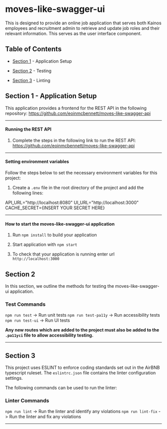 
# moves-like-swagger-ui

  

This is designed to provide an online job application that serves both Kainos employees and recruitment admin to retrieve and update job roles and their relevant information. This serves as the user interface component.

  

## Table of Contents

  

- [Section 1](#section-1) - Application Setup

- [Section 2](#section-2) - Testing

- [Section 3](#section-3) - Linting

  

## Section 1 - Application Setup

  

This application provides a frontend for the REST API in the following repository: https://github.com/eoinmcbennett/moves-like-swagger-api

  ---

#### Running the REST API

1. Complete the steps in the following link to run the REST API: https://github.com/eoinmcbennett/moves-like-swagger-api
---

  

#### Setting environment variables
Follow the steps below to set the necessary environment variables for this project:
1.  Create a `.env` file in the root directory of the project and add the following lines:

  API_URL="http://localhost:8080"
  UI_URL="http://localhost:3000"
  CACHE_SECRET={INSERT YOUR SECRET HERE}

---

  

#### How to start the moves-like-swagger-ui application


  

1. Run `npm install` to build your application

2. Start application with `npm start`

3. To check that your application is running enter url `http://localhost:3000`

  

## Section 2

  

In this section, we outline the methods for testing the moves-like-swagger-ui application.

  

### Test Commands

 `npm run test` -> Run unit tests
 `npm run test-pa11y` -> Run accessibility tests
 `npm run test-ui` -> Run UI tests

**Any new routes which are added to the project must also be added to the `.pa11yci` file to allow accessibility testing.**

---

## Section 3

  

This project uses ESLINT to enforce coding standards set out in the AirBNB typescript ruleset. The `eslintrc.json` file contains the linter configuration settings. 

The following commands can be used to run the linter:

  

### Linter Commands

 `npm run lint` -> Run the linter and identify any violations
 `npm run lint-fix` -> Run the linter and fix any violations

---